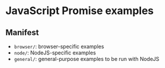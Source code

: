 # JavaScript Promise examples

## Manifest

* `browser/`: browser-specific examples
* `node/`: NodeJS-specific examples
* `general/`: general-purpose examples to be run with NodeJS